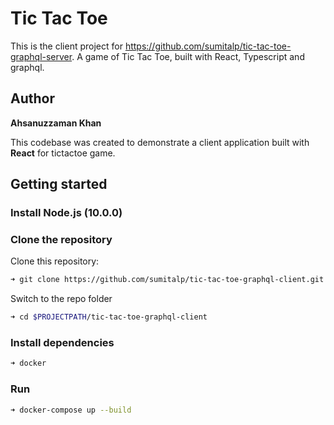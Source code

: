Tic Tac Toe
=================

This is the client project for https://github.com/sumitalp/tic-tac-toe-graphql-server. A game of Tic Tac Toe, built with React, Typescript and graphql.

## Author
__Ahsanuzzaman Khan__

This codebase was created to demonstrate a client application built with **React** for tictactoe game.

## Getting started

### Install Node.js (10.0.0)


### Clone the repository

Clone this repository:

```bash
➜ git clone https://github.com/sumitalp/tic-tac-toe-graphql-client.git
```

Switch to the repo folder

```bash
➜ cd $PROJECTPATH/tic-tac-toe-graphql-client
```

### Install dependencies

```bash
➜ docker
```

### Run

```bash
➜ docker-compose up --build
```

